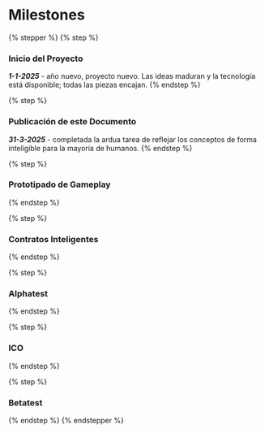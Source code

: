 # Milestones



{% stepper %}
{% step %}
### Inicio del Proyecto

_**1-1-2025**_ - año nuevo, proyecto nuevo. Las ideas maduran y la tecnología está disponible; todas las piezas encajan.
{% endstep %}

{% step %}
### Publicación de este Documento

_**31-3-2025**_ - completada la ardua tarea de reflejar los conceptos de forma inteligible para la mayoría de humanos.
{% endstep %}

{% step %}
### Prototipado de Gameplay
{% endstep %}

{% step %}
### Contratos Inteligentes
{% endstep %}

{% step %}
### Alphatest
{% endstep %}

{% step %}
### ICO
{% endstep %}

{% step %}
### Betatest


{% endstep %}
{% endstepper %}
